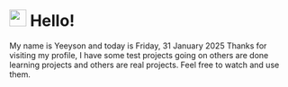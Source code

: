  <h1>
    <img src="https://emojis.slackmojis.com/emojis/images/1643510097/45343/hi.gif?1643510097" width="30"/> 
    Hello!
 </h1>
 <p>
    My name is Yeeyson and today is Friday, 31 January 2025
    Thanks for visiting my profile, I have some test projects going on others are done learning projects and others are real projects.
    Feel free to watch and use them.
 </p>